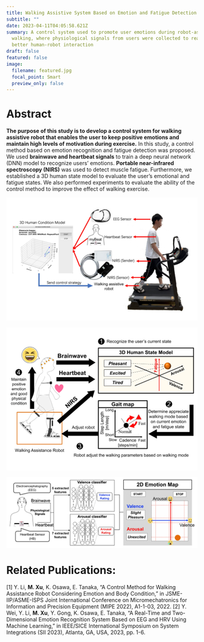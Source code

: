 ```yaml
---
title: Walking Assistive System Based on Emotion and Fatigue Detection
subtitle: ""
date: 2023-04-11T04:05:58.621Z
summary: A control system used to promote user emotions during robot-assist
  walking, where physiological signals from users were collected to realize
  better human-robot interaction
draft: false
featured: false
image:
  filename: featured.jpg
  focal_point: Smart
  preview_only: false
---
```

# Abstract

**The purpose of this study is to develop a control system for walking assistive robot that enables the user to keep positive emotions and maintain high levels of motivation during exercise.** In this study, a control method based on emotion recognition and fatigue detection was proposed. We used **brainwave and heartbeat signals** to train a deep neural network (DNN) model to recognize users’ emotions. **Portable near-infrared spectroscopy (NIRS)** was used to detect muscle fatigue. Furthermore, we established a 3D human state model to evaluate the user’s emotional and fatigue states. We also performed experiments to evaluate the ability of the control method to improve the effect of walking exercise.



![](ashomepage.jpg "Overview of the walking assistive system")

![](as2.jpg "Control process of the walking assistive system")

![](as3.jpg "Flow diagram of the real-time emotion recognition system")



# Related Publications:

\[1] Y. Li, **M. Xu**, K. Osawa, E. Tanaka, “A Control Method for Walking Assistance Robot Considering Emotion and Body Condition,” in JSME-IIP/ASME-ISPS Joint International Conference on Micromechatronics for Information and Precision Equipment (MIPE 2022), A1-1-03, 2022. 
\[2] Y. Wei, Y. Li, **M. Xu**, Y. Gong, K. Osawa, E. Tanaka, “A Real-Time and Two-Dimensional Emotion Recognition System Based on EEG and HRV Using Machine Learning,” in IEEE/SICE International Symposium on System Integrations (SII 2023), Atlanta, GA, USA, 2023, pp. 1-6.